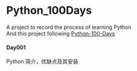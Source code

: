# Python_100Days
A project to record the process of learning Python  
And this project following [Python-100-Days](https://github.com/jackfrued/Python-100-Days)

#### Day001
Python 简介，优缺点及其安装
